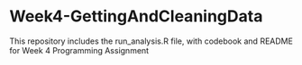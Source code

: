 # Week4-GettingAndCleaningData
This repository includes the run_analysis.R file, with codebook and README for Week 4 Programming Assignment
